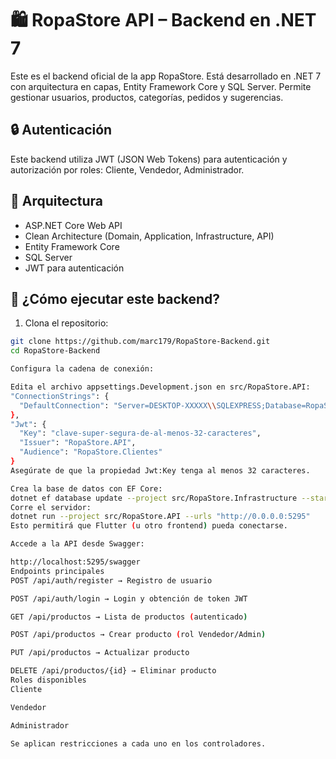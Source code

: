 # 🛍️ RopaStore API – Backend en .NET 7

Este es el backend oficial de la app RopaStore. 
Está desarrollado en .NET 7 con arquitectura en capas, Entity Framework Core y SQL Server. 
Permite gestionar usuarios, productos, categorías, pedidos y sugerencias.

## 🔒 Autenticación

Este backend utiliza JWT (JSON Web Tokens) para autenticación y autorización por roles: Cliente, Vendedor, Administrador.

## 🧱 Arquitectura

- ASP.NET Core Web API
- Clean Architecture (Domain, Application, Infrastructure, API)
- Entity Framework Core
- SQL Server
- JWT para autenticación

## 🚀 ¿Cómo ejecutar este backend?

1. Clona el repositorio:

```bash
git clone https://github.com/marc179/RopaStore-Backend.git
cd RopaStore-Backend

Configura la cadena de conexión:

Edita el archivo appsettings.Development.json en src/RopaStore.API:
"ConnectionStrings": {
  "DefaultConnection": "Server=DESKTOP-XXXXX\\SQLEXPRESS;Database=RopaStoreDb;Trusted_Connection=True;TrustServerCertificate=True;"
},
"Jwt": {
  "Key": "clave-super-segura-de-al-menos-32-caracteres",
  "Issuer": "RopaStore.API",
  "Audience": "RopaStore.Clientes"
}
Asegúrate de que la propiedad Jwt:Key tenga al menos 32 caracteres.

Crea la base de datos con EF Core:
dotnet ef database update --project src/RopaStore.Infrastructure --startup-project src/RopaStore.API
Corre el servidor:
dotnet run --project src/RopaStore.API --urls "http://0.0.0.0:5295"
Esto permitirá que Flutter (u otro frontend) pueda conectarse.

Accede a la API desde Swagger:

http://localhost:5295/swagger
Endpoints principales
POST /api/auth/register → Registro de usuario

POST /api/auth/login → Login y obtención de token JWT

GET /api/productos → Lista de productos (autenticado)

POST /api/productos → Crear producto (rol Vendedor/Admin)

PUT /api/productos → Actualizar producto

DELETE /api/productos/{id} → Eliminar producto
Roles disponibles
Cliente

Vendedor

Administrador

Se aplican restricciones a cada uno en los controladores.


